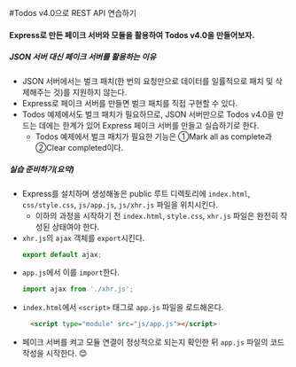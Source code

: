 #Todos v4.0으로 REST API 연습하기

#### Express로 만든 페이크 서버와 모듈을 활용하여 Todos v4.0을 만들어보자.
##### JSON 서버 대신 페이크 서버를 활용하는 이유
- JSON 서버에서는 벌크 패치(한 번의 요청만으로 데이터를 일률적으로 패치 및 삭제해주는 것)를 지원하지 않는다.
- Express로 페이크 서버를 만들면 벌크 패치를 직접 구현할 수 있다.
- Todos 예제에서도 벌크 패치가 필요하므로, JSON 서버만으로 Todos v4.0을 만드는 데에는 한계가 있어 Express 페이크 서버를 만들고 실습하기로 한다.
  - Todos 예제에서 벌크 패치가 필요한 기능은 ①Mark all as complete과 ②Clear completed이다.
##### 실습 준비하기(요약)
- Express를 설치하며 생성해놓은 public 루트 디렉토리에 `index.html`, `css/style.css`, `js/app.js`, `js/xhr.js` 파일을 위치시킨다.
  - 이하의 과정을 시작하기 전 `index.html`, `style.css`, `xhr.js` 파일은 완전히 작성된 상태여야 한다.
- `xhr.js`의 `ajax` 객체를 `export`시킨다.
  ```js
  export default ajax;
  ```
- `app.js`에서 이를 `import`한다.
  ```js
  import ajax from './xhr.js';
  ```
- `index.html`에서 `<script>` 태그로 `app.js` 파일을 로드해온다.
  ```html
    <script type="module" src="js/app.js"></script>
  ```
- 페이크 서버를 켜고 모듈 연결이 정상적으로 되는지 확인한 뒤 `app.js` 파일의 코드 작성을 시작한다. 😊

